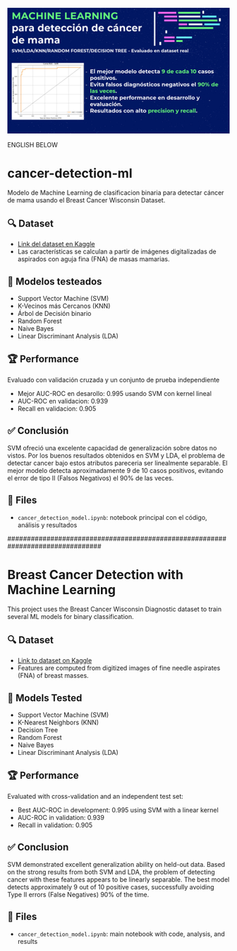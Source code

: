 ![Detección de cáncer de mama con Machine Learning](portada.jpeg)

ENGLISH BELOW 

# cancer-detection-ml
Modelo de Machine Learning de clasificacion binaria para detectar cáncer de mama usando el Breast Cancer Wisconsin Dataset.


## 🔍 Dataset
- [Link del dataset en Kaggle](https://www.kaggle.com/datasets/uciml/breast-cancer-wisconsin-data)
- Las características se calculan a partir de imágenes digitalizadas de aspirados con aguja fina (FNA) de masas mamarias.

## 🧠 Modelos testeados
- Support Vector Machine (SVM)
- K-Vecinos más Cercanos (KNN)
- Árbol de Decisión binario
- Random Forest
- Naive Bayes
- Linear Discriminant Analysis (LDA)

## 🏆 Performance
Evaluado con validación cruzada y un conjunto de prueba independiente
- Mejor AUC-ROC en desarollo: 0.995 usando SVM con kernel lineal
- AUC-ROC en validacion: 0.939
- Recall en validacion: 0.905


## ✅ Conclusión
SVM ofreció una excelente capacidad de generalización sobre datos no vistos. Por los buenos resultados obtenidos en SVM y LDA, el problema de detectar cancer bajo estos atributos pareceria ser linealmente separable. El mejor modelo detecta aproximadamente 9 de 10 casos positivos, evitando el error de tipo II (Falsos Negativos) el 90% de las veces.

## 📁 Files
- `cancer_detection_model.ipynb`: notebook principal con el código, análisis y resultados

################################################################################

# Breast Cancer Detection with Machine Learning

This project uses the Breast Cancer Wisconsin Diagnostic dataset to train several ML models for binary classification.

## 🔍 Dataset
- [Link to dataset on Kaggle](https://www.kaggle.com/datasets/uciml/breast-cancer-wisconsin-data)
- Features are computed from digitized images of fine needle aspirates (FNA) of breast masses.

## 🧠 Models Tested
- Support Vector Machine (SVM)
- K-Nearest Neighbors (KNN)
- Decision Tree
- Random Forest
- Naive Bayes
- Linear Discriminant Analysis (LDA)

## 🏆 Performance
Evaluated with cross-validation and an independent test set:
- Best AUC-ROC in development: 0.995 using SVM with a linear kernel
- AUC-ROC in validation: 0.939
- Recall in validation: 0.905

## ✅ Conclusion
SVM demonstrated excellent generalization ability on held-out data. Based on the strong results from both SVM and LDA, the problem of detecting cancer with these features appears to be linearly separable. The best model detects approximately 9 out of 10 positive cases, successfully avoiding Type II errors (False Negatives) 90% of the time.

## 📁 Files
- `cancer_detection_model.ipynb`: main notebook with code, analysis, and results
